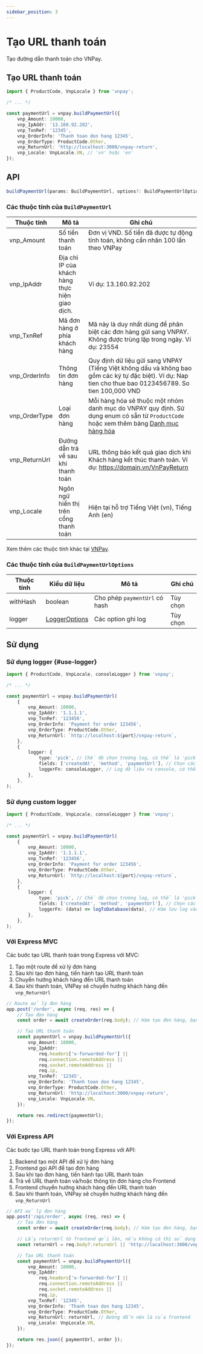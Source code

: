 ```yaml
---
sidebar_position: 3
---
```


# Tạo URL thanh toán

Tạo đường dẫn thanh toán cho VNPay.

## Tạo URL thanh toán

```typescript
import { ProductCode, VnpLocale } from 'vnpay';

/* ... */

const paymentUrl = vnpay.buildPaymentUrl({
    vnp_Amount: 10000,
    vnp_IpAddr: '13.160.92.202',
    vnp_TxnRef: '12345',
    vnp_OrderInfo: 'Thanh toan don hang 12345',
    vnp_OrderType: ProductCode.Other,
    vnp_ReturnUrl: 'http://localhost:3000/vnpay-return',
    vnp_Locale: VnpLocale.VN, // 'vn' hoặc 'en'
});
```

## API

```ts
buildPaymentUrl(params: BuildPaymentUrl, options?: BuildPaymentUrlOptions): string
```

### Các thuộc tính của `BuildPaymentUrl`

| Thuộc tính    | Mô tả                                          | Ghi chú                                                                                                                                                                                       |
| ------------- | ---------------------------------------------- | --------------------------------------------------------------------------------------------------------------------------------------------------------------------------------------------- |
| vnp_Amount    | Số tiền thanh toán                             | Đơn vị VND. Số tiền đã được tự động tính toán, không cần nhân 100 lần theo VNPay                                                                                                              |
| vnp_IpAddr    | Địa chỉ IP của khách hàng thực hiện giao dịch. | Ví dụ: 13.160.92.202                                                                                                                                                                          |
| vnp_TxnRef    | Mã đơn hàng ở phía khách hàng                  | Mã này là duy nhất dùng để phân biệt các đơn hàng gửi sang VNPAY. Không được trùng lặp trong ngày. Ví dụ: 23554                                                                               |
| vnp_OrderInfo | Thông tin đơn hàng                             | Quy định dữ liệu gửi sang VNPAY (Tiếng Việt không dấu và không bao gồm các ký tự đặc biệt). Ví dụ: Nap tien cho thue bao 0123456789. So tien 100,000 VND                                      |
| vnp_OrderType | Loại đơn hàng                                  | Mỗi hàng hóa sẽ thuộc một nhóm danh mục do VNPAY quy định. Sử dụng enum có sẵn từ `ProductCode` hoặc xem thêm bảng [Danh mục hàng hóa](https://sandbox.vnpayment.vn/apis/docs/loai-hang-hoa/) |
| vnp_ReturnUrl | Đường dẫn trả về sau khi thanh toán            | URL thông báo kết quả giao dịch khi Khách hàng kết thúc thanh toán. Ví dụ: https://domain.vn/VnPayReturn                                                                                      |
| vnp_Locale    | Ngôn ngữ hiển thị trên cổng thanh toán         | Hiện tại hỗ trợ Tiếng Việt (vn), Tiếng Anh (en)                                                                                                                                               |

Xem thêm các thuộc tính khác tại [VNPay](https://sandbox.vnpayment.vn/apis/docs/thanh-toan-pay/pay.html#danh-s%C3%A1ch-tham-s%E1%BB%91).

### Các thuộc tính của `BuildPaymentUrlOptions`

| Thuộc tính | Kiểu dữ liệu                                         | Mô tả                         | Ghi chú  |
| ---------- | ---------------------------------------------------- | ----------------------------- | -------- |
| withHash   | boolean                                              | Cho phép `paymentUrl` có hash | Tùy chọn |
| logger     | [LoggerOptions](./api/type-aliases/LoggerOptions.md) | Các option ghi log            | Tùy chọn |

## Sử dụng

### Sử dụng logger {#use-logger}

```typescript
import { ProductCode, VnpLocale, consoleLogger } from 'vnpay';

/* ... */

const paymentUrl = vnpay.buildPaymentUrl(
    {
        vnp_Amount: 10000,
        vnp_IpAddr: '1.1.1.1',
        vnp_TxnRef: '123456',
        vnp_OrderInfo: 'Payment for order 123456',
        vnp_OrderType: ProductCode.Other,
        vnp_ReturnUrl: `http://localhost:${port}/vnpay-return`,
    },
    {
        logger: {
            type: 'pick', // Chế độ chọn trường log, có thể là 'pick', 'omit' hoặc 'all'
            fields: ['createdAt', 'method', 'paymentUrl'], // Chọn các trường cần log
            loggerFn: consoleLogger, // Log dữ liệu ra console, có thể thay bằng hàm khác
        },
    },
);
```

### Sử dụng custom logger

```typescript
import { ProductCode, VnpLocale, consoleLogger } from 'vnpay';

/* ... */

const paymentUrl = vnpay.buildPaymentUrl(
    {
        vnp_Amount: 10000,
        vnp_IpAddr: '1.1.1.1',
        vnp_TxnRef: '123456',
        vnp_OrderInfo: 'Payment for order 123456',
        vnp_OrderType: ProductCode.Other,
        vnp_ReturnUrl: `http://localhost:${port}/vnpay-return`,
    },
    {
        logger: {
            type: 'pick', // Chế độ chọn trường log, có thể là 'pick', 'omit' hoặc 'all'
            fields: ['createdAt', 'method', 'paymentUrl'], // Chọn các trường cần log
            loggerFn: (data) => logToDatabase(data), // Hàm lưu log vào database, bạn cần tự cài đặt
        },
    },
);
```

### Với Express MVC

Các bước tạo URL thanh toán trong Express với MVC:

1. Tạo một route để xử lý đơn hàng
2. Sau khi tạo đơn hàng, tiến hành tạo URL thanh toán
3. Chuyển hướng khách hàng đến URL thanh toán
4. Sau khi thanh toán, VNPay sẽ chuyển hướng khách hàng đến `vnp_ReturnUrl`

```typescript title="controllers/order.controller.ts"
// Route xử lý đơn hàng
app.post('/order', async (req, res) => {
    // Tạo đơn hàng
    const order = await createOrder(req.body); // Hàm tạo đơn hàng, bạn cần tự cài đặt

    // Tạo URL thanh toán
    const paymentUrl = vnpay.buildPaymentUrl({
        vnp_Amount: 10000,
        vnp_IpAddr:
            req.headers['x-forwarded-for'] ||
            req.connection.remoteAddress ||
            req.socket.remoteAddress ||
            req.ip,
        vnp_TxnRef: '12345',
        vnp_OrderInfo: 'Thanh toan don hang 12345',
        vnp_OrderType: ProductCode.Other,
        vnp_ReturnUrl: 'http://localhost:3000/vnpay-return',
        vnp_Locale: VnpLocale.VN,
    });

    return res.redirect(paymentUrl);
});
```

### Với Express API

Các bước tạo URL thanh toán trong Express với API:

1. Backend tạo một API để xử lý đơn hàng
2. Frontend gọi API để tạo đơn hàng
3. Sau khi tạo đơn hàng, tiến hành tạo URL thanh toán
4. Trả về URL thanh toán và/hoặc thông tin đơn hàng cho Frontend
5. Frontend chuyển hướng khách hàng đến URL thanh toán
6. Sau khi thanh toán, VNPay sẽ chuyển hướng khách hàng đến `vnp_ReturnUrl`

```typescript title="server.ts"
// API xử lý đơn hàng
app.post('/api/order', async (req, res) => {
    // Tạo đơn hàng
    const order = await createOrder(req.body); // Hàm tạo đơn hàng, bạn cần tự cài đặt

    // Lấy returnUrl từ frontend gửi lên, nếu không có thì sử dụng mặc định
    const returnUrl = req.body?.returnUrl || 'http://localhost:3000/vnpay-return';

    // Tạo URL thanh toán
    const paymentUrl = vnpay.buildPaymentUrl({
        vnp_Amount: 10000,
        vnp_IpAddr:
            req.headers['x-forwarded-for'] ||
            req.connection.remoteAddress ||
            req.socket.remoteAddress ||
            req.ip,
        vnp_TxnRef: '12345',
        vnp_OrderInfo: 'Thanh toan don hang 12345',
        vnp_OrderType: ProductCode.Other,
        vnp_ReturnUrl: returnUrl, // Đường dẫn nên là của frontend
        vnp_Locale: VnpLocale.VN,
    });

    return res.json({ paymentUrl, order });
});
```

